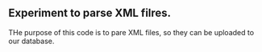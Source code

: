 ## Experiment to parse XML filres.

THe purpose of this code is to pare XML files, so they can be uploaded to our database.
